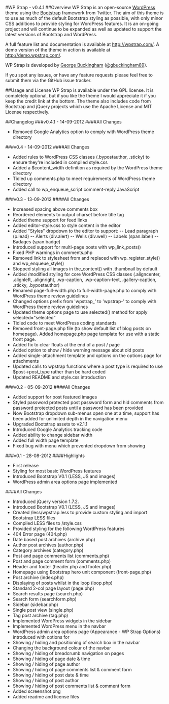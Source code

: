 #WP Strap - v0.4.1
##Overview
WP Strap is an open-source [WordPress](http://www.wordpress.org) theme using the [Bootstrap](http://www.getbootstrap.com) framework from Twitter. The aim of this theme is to use as much of the default Bootstrap styling as possible, with only minor CSS additions to provide styling for WordPress features. It is an on-going project and will continue to be expanded as well as updated to support the latest versions of Bootstrap and WordPress.

A full feature list and documentation is available at <http://wpstrap.com/>. A demo version of the theme in action is available at <http://demo.wpstrap.com/>.

WP Strap is developed by [George Buckingham](http://georgebuckingham.com) ([@gbuckingham89](http://www.twitter.com/gbuckingham89)).

If you spot any issues, or have any feature requests please feel free to submit them via the GitHub issue tracker.

##Usage and License
WP Strap is available under the GPL license. It is completely optional, but if you like the theme I would appreciate it if you keep the credit link at the bottom. The theme also includes code from Bootstrap and jQuery projects which use the Apache License and MIT License respectively.

##Changelog
###v0.4.1 - 14-09-2012
####All Changes
- Removed Google Analytics option to comply with WordPress theme directory

###v0.4 - 14-09-2012
####All Changes
- Added rules to WordPress CSS classes (.bypostauthor, .sticky) to ensure they're included in compiled style.css
- Added a $content_width definition as required by the WordPress theme directory
- Tidied up comments.php to meet requirements of WordPress theme directory
- Added call to wp_enqueue_script comment-reply JavaScript

###v0.3 - 13-09-2012
####All Changes
- Increased spacing above comments box
- Reordered <head> elements to output charset before title tag
- Added theme support for feed links
- Added editor-style.css to style content in the editor
- Added "Styles" dropdown to the editor to support:
-- Lead paragraph (p.lead)
-- Alerts (div.alert)
-- Wells (div.well)
-- Labels (span.label)
-- Badages (span.badge)
- Introduced support for multi-page posts with wp_link_posts()
- Fixed PHP warnings in comments.php
- Removed link to stylesheet from <head> and replaced with wp_register_style() and wp_enqueue_style()
- Stopped styling all images in the_content() with .thumbnail by default
- Added /modified styling for core WordPress CSS classes (.aligncenter, .alignleft, .alignright, .wp-caption, .wp-caption-text, .gallery-caption, .sticky, .bypostauthor)
- Renamed page-full-width.php to full-width-page.php to comply with WordPress theme review guidelines
- Changed options prefix from 'wpstrap_' to 'wpstrap-' to comply with WordPress theme review guidelines
- Updated theme options page to use selected() method for apply selected="selected"
- Tidied code to meet WordPress coding standards
- Removed front-page.php file (to show default list of blog posts on homepage). Added homepage.php page template for use with a static front page.
- Added fix to clear floats at the end of a post / page
- Added option to show / hide warning message about old posts
- Added single-attachment template and options on the options page for attachments
- Updated calls to wpstrap functions where a post type is required to use $post->post_type rather than be hard coded
- Updated README and style.css introduction

###v0.2 - 05-09-2012
####All Changes
- Added support for post featured images
- Styled password protected post password form and hid comments from password protected posts until a password has been provided
- Now Bootstrap dropdown sub-menus open one at a time, support has been added for unlimited depth in the navigation menu
- Upgraded Bootstrap assets to v2.1.1
- Introduced Google Analytics tracking code
- Added ability to change sidebar width
- Added full width page template
- Fixed bug with menu which prevented dropdown from showing

###v0.1 - 28-08-2012
####Highlights
- First release
- Styling for most basic WordPress features
- Introduced Bootstrap V0.1 (LESS, JS and images)
- WordPress admin area options page implemented

####All Changes
- Introduced jQuery version 1.7.2.
- Introduced Bootstrap V0.1 (LESS, JS and images)
- Created /less/wpstrap.less to provide custom styling and import Bootstrap LESS files
- Compiled LESS files to /style.css
- Provided styling for the following WordPress features
 - 404 Error page (404.php)
 - Date based post archives (archive.php)
 - Author post archives (author.php)
 - Category archives (category.php)
 - Post and page comments list (comments.php)
 - Post and page comment form (comments.php)
 - Header and footer (header.php and footer.php)
 - Homepage using Bootstrap hero unit component (front-page.php)
 - Post archive (index.php)
 - Displaying of posts whilst in the loop (loop.php)
 - Standard 2-col page layout (page.php)
 - Search results page (search.php)
 - Search form (searchform.php)
 - Sidebar (sidebar.php)
 - Single post view (single.php)
 - Tag post archive (tag.php)
- Implemented WordPress widgets in the sidebar
- Implemented WordPress menu in the navbar
- WordPress admin area options page (Appearance - WP Strap Options) introduced with options for
 - Showing / hiding and positioning of search box in the navbar
 - Changing the background colour of the navbar
 - Showing / hiding of breadcrumb navigation on pages
 - Showing / hiding of page date & time
 - Showing / hiding of page author
 - Showing / hiding of page comments list & comment form
 - Showing / hiding of post date & time
 - Showing / hiding of post author
 - Showing / hiding of post comments list & comment form
- Added screenshot.png
- Added readme and license files